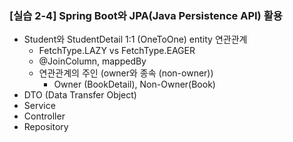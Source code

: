 ### [실습 2-4] Spring Boot와 JPA(Java Persistence API) 활용

* Student와 StudentDetail 1:1 (OneToOne) entity 연관관계
    * FetchType.LAZY vs FetchType.EAGER
    * @JoinColumn, mappedBy
    * 연관관계의 주인 (owner와 종속 (non-owner))
        * Owner (BookDetail), Non-Owner(Book)
* DTO (Data Transfer Object)
* Service
* Controller
* Repository